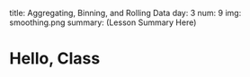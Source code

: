 title: Aggregating, Binning, and Rolling Data
day: 3
num: 9
img: smoothing.png
summary: (Lesson Summary Here)


# Hello, Class